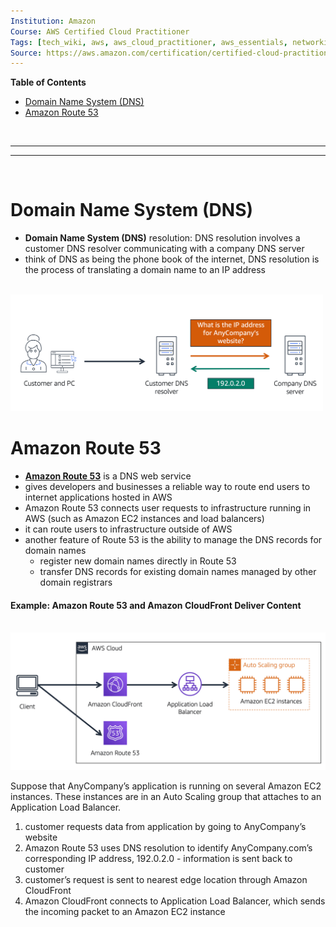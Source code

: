 ```yaml
---
Institution: Amazon
Course: AWS Certified Cloud Practitioner
Tags: [tech_wiki, aws, aws_cloud_practitioner, aws_essentials, networking, domain_name_system]
Source: https://aws.amazon.com/certification/certified-cloud-practitioner/
---
```


**Table of Contents**
- [Domain Name System (DNS)](#domain-name-system-dns)
- [Amazon Route 53](#amazon-route-53)

<br>

---
---

<br>

# Domain Name System (DNS)

- **Domain Name System (DNS)** resolution: DNS resolution involves a customer DNS resolver communicating with a company DNS server
- think of DNS as being the phone book of the internet, DNS resolution is the process of translating a domain name to an IP address

<br>

<img src="../assets/pictures/dns.png" width=500>

<br>

# Amazon Route 53

- [**Amazon Route 53**](https://aws.amazon.com/route53) is a DNS web service
- gives developers and businesses a reliable way to route end users to internet applications hosted in AWS
- Amazon Route 53 connects user requests to infrastructure running in AWS (such as Amazon EC2 instances and load balancers)
- it can route users to infrastructure outside of AWS
- another feature of Route 53 is the ability to manage the DNS records for domain names
	- register new domain names directly in Route 53
	- transfer DNS records for existing domain names managed by other domain registrars

#### Example: Amazon Route 53 and Amazon CloudFront Deliver Content

<br>

<img src="../assets/pictures/route53-and-cloudfront.png" width=600>

<br>

Suppose that AnyCompany’s application is running on several Amazon EC2 instances. These instances are in an Auto Scaling group that attaches to an Application Load Balancer.

1. customer requests data from application by going to AnyCompany’s website
2. Amazon Route 53 uses DNS resolution to identify AnyCompany.com’s corresponding IP address, 192.0.2.0 - information is sent back to customer
3. customer’s request is sent to nearest edge location through Amazon CloudFront
4. Amazon CloudFront connects to Application Load Balancer, which sends the incoming packet to an Amazon EC2 instance